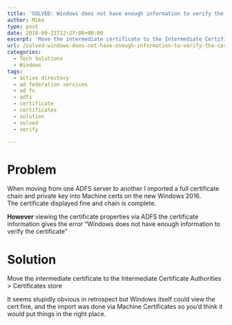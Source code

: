 ```yaml
---
title: 'SOLVED: Windows does not have enough information to verify the certificate'
author: Mike
type: post
date: 2018-09-21T12:27:08+00:00
excerpt: 'Move the intermediate certificate to the Intermediate Certificate Authority>Certificates store'
url: /solved-windows-does-not-have-enough-information-to-verify-the-certificate/
categories:
  - Tech Solutions
  - Windows
tags:
  - active directory
  - ad federation services
  - ad fs
  - adfs
  - certificate
  - certificates
  - solution
  - solved
  - verify

---
```

# Problem

When moving from one ADFS server to another I imported a full certificate chain and private key into Machine certs on the new Windows 2016.  
The certificate displayed fine and chain is complete.

**However** viewing the certificate properties via ADFS the certificate information gives the error &#8220;Windows does not have enough information to verify the certificate&#8221;

# Solution

Move the intermediate certificate to the Intermediate Certificate Authorities > Certificates store

It seems stupidly obvious in retrospect but Windows itself could view the cert fine, and the import was done via Machine Certificates so you&#8217;d think it would put things in the right place.